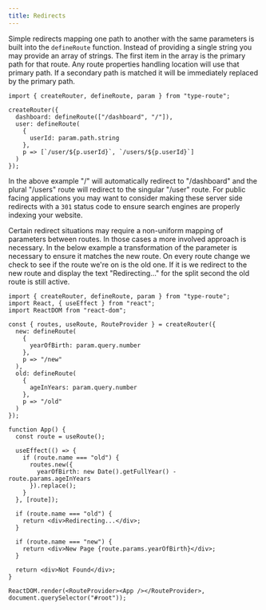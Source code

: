 ```yaml
---
title: Redirects
---
```


Simple redirects mapping one path to another with the same parameters is built into the `defineRoute` function. Instead of providing a single string you may provide an array of strings. The first item in the array is the primary path for that route. Any route properties handling location will use that primary path. If a secondary path is matched it will be immediately replaced by the primary path.

```tsx
import { createRouter, defineRoute, param } from "type-route";

createRouter({
  dashboard: defineRoute(["/dashboard", "/"]),
  user: defineRoute(
    {
      userId: param.path.string
    },
    p => [`/user/${p.userId}`, `/users/${p.userId}`]
  )
});
```

In the above example "/" will automatically redirect to "/dashboard" and the plural "/users" route will redirect to the singular "/user" route. For public facing applications you may want to consider making these server side redirects with a `301` status code to ensure search engines are properly indexing your website.

Certain redirect situations may require a non-uniform mapping of parameters between routes. In those cases a more involved approach is necessary. In the below example a transformation of the parameter is necessary to ensure it matches the new route. On every route change we check to see if the route we're on is the old one. If it is we redirect to the new route and display the text "Redirecting..." for the split second the old route is still active.

```tsx codesandbox-react
import { createRouter, defineRoute, param } from "type-route";
import React, { useEffect } from "react";
import ReactDOM from "react-dom";

const { routes, useRoute, RouteProvider } = createRouter({
  new: defineRoute(
    {
      yearOfBirth: param.query.number
    },
    p => "/new"
  ),
  old: defineRoute(
    {
      ageInYears: param.query.number
    },
    p => "/old"
  )
});

function App() {
  const route = useRoute();

  useEffect(() => {
    if (route.name === "old") {
      routes.new({
        yearOfBirth: new Date().getFullYear() - route.params.ageInYears
      }).replace();
    }
  }, [route]);

  if (route.name === "old") {
    return <div>Redirecting...</div>;
  }

  if (route.name === "new") {
    return <div>New Page {route.params.yearOfBirth}</div>;
  }

  return <div>Not Found</div>;
}

ReactDOM.render(<RouteProvider><App /></RouteProvider>, document.querySelector("#root"));
```
